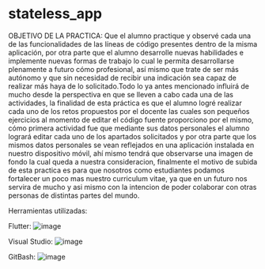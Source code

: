 # stateless_app

OBJETIVO DE LA PRACTICA: Que el alumno practique y observé cada una de las funcionalidades de las líneas de código presentes dentro de la misma aplicación, por otra parte que el alumno desarrolle nuevas habilidades e implemente nuevas formas de trabajo lo cual le permita desarrollarse plenamente a futuro cómo profesional, así mismo que trate de ser más autónomo y que sin necesidad de recibir una indicación sea capaz de realizar más haya de lo solicitado.Todo lo ya antes mencionado influirá de mucho desde la perspectiva en que se lleven a cabo cada una de las actividades, la finalidad de esta práctica es que el alumno logré realizar cada uno de los retos propuestos por el docente las cuales son pequeños ejercicios al momento de editar el código fuente proporciono por el mismo, cómo primera actividad fue que mediante sus datos personales el alumno logrará editar cada uno de los apartados solicitados y por otra parte que los mismos datos personales se vean reflejados en una aplicación instalada en nuestro dispositivo móvil, ahí mismo tendrá que observarse una imagen de fondo la cual queda a nuestra consideracion, finalmente el motivo de subida de esta practica es para que nosotros como estudiantes podamos fortalecer un poco mas nuestro curriculum vitae, ya que en un futuro nos servira de mucho y asi mismo con la intencion de poder colaborar con otras personas de distintas partes del mundo.

Herramientas utilizadas: 

Flutter:
![image](https://user-images.githubusercontent.com/100882800/194829309-e413cf89-117b-4b05-a3ea-47744a6fcc3d.png)

Visual Studio:
![image](https://user-images.githubusercontent.com/100882800/194829543-1829f567-832f-423f-8028-492697c60633.png)

GitBash:
![image](https://user-images.githubusercontent.com/100882800/194829703-5c9d8018-11a7-4936-82c2-dc94fae0eb31.png)

